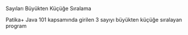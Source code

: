 Sayıları Büyükten Küçüğe Sıralama

Patika+ Java 101 kapsamında girilen 3 sayıyı büyükten küçüğe sıralayan program